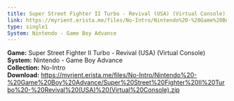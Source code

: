 ```yaml
---
title: Super Street Fighter II Turbo - Revival (USA) (Virtual Console)
link: https://myrient.erista.me/files/No-Intro/Nintendo%20-%20Game%20Boy%20Advance/Super%20Street%20Fighter%20II%20Turbo%20-%20Revival%20(USA)%20(Virtual%20Console).zip
type: single1
System: Nintendo - Game Boy Advance
---
```

<b>Game:</b> Super Street Fighter II Turbo - Revival (USA) (Virtual Console)<br>
<b>System:</b> Nintendo - Game Boy Advance<br>
<b>Collection:</b> No-Intro<br>
<b>Download:</b> https://myrient.erista.me/files/No-Intro/Nintendo%20-%20Game%20Boy%20Advance/Super%20Street%20Fighter%20II%20Turbo%20-%20Revival%20(USA)%20(Virtual%20Console).zip